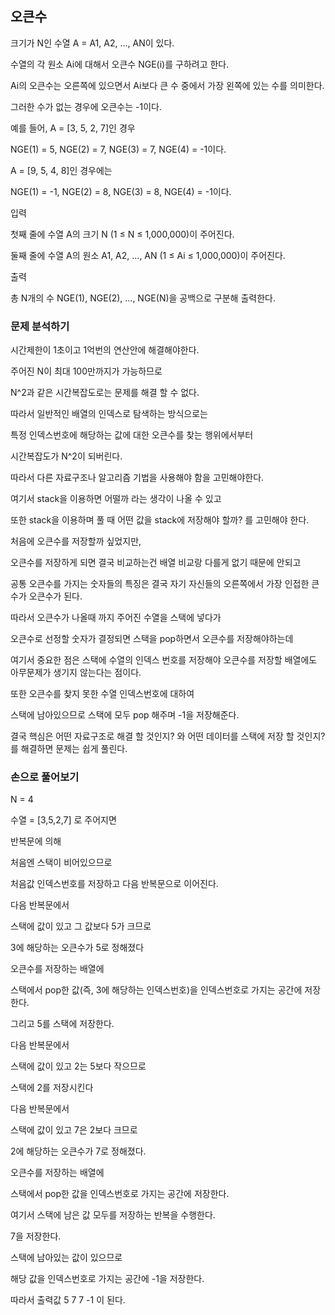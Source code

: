 ## 오큰수

크기가 N인 수열 A = A1, A2, ..., AN이 있다. 

수열의 각 원소 Ai에 대해서 오큰수 NGE(i)를 구하려고 한다. 

Ai의 오큰수는 오른쪽에 있으면서 Ai보다 큰 수 중에서 가장 왼쪽에 있는 수를 의미한다. 

그러한 수가 없는 경우에 오큰수는 -1이다.

예를 들어, A = [3, 5, 2, 7]인 경우 

NGE(1) = 5, NGE(2) = 7, NGE(3) = 7, NGE(4) = -1이다. 

A = [9, 5, 4, 8]인 경우에는 

NGE(1) = -1, NGE(2) = 8, NGE(3) = 8, NGE(4) = -1이다.

입력

첫째 줄에 수열 A의 크기 N (1 ≤ N ≤ 1,000,000)이 주어진다. 

둘째 줄에 수열 A의 원소 A1, A2, ..., AN (1 ≤ Ai ≤ 1,000,000)이 주어진다.

출력

총 N개의 수 NGE(1), NGE(2), ..., NGE(N)을 공백으로 구분해 출력한다.

### 문제 분석하기

시간제한이 1초이고 1억번의 연산안에 해결해야한다.

주어진 N이 최대 100만까지가 가능하므로

N^2과 같은 시간복잡도로는 문제를 해결 할 수 없다.

따라서 일반적인 배열의 인덱스로 탐색하는 방식으로는

특정 인덱스번호에 해당하는 값에 대한 오큰수를 찾는 행위에서부터

시간복잡도가 N^2이 되버린다.

따라서 다른 자료구조나 알고리즘 기법을 사용해야 함을 고민해야한다.

여기서 stack을 이용하면 어떨까 라는 생각이 나올 수 있고

또한 stack을 이용하며 풀 때 어떤 값을 stack에 저장해야 할까? 를 고민해야 한다.

처음에 오큰수를 저장할까 싶었지만, 

오큰수를 저장하게 되면 결국 비교하는건 배열 비교랑 다를게 없기 때문에 안되고

공통 오큰수를 가지는 숫자들의 특징은 결국 자기 자신들의 오른쪽에서 가장 인접한 큰 수가 오큰수가 된다.

따라서 오큰수가 나올때 까지 주어진 수열을 스택에 넣다가

오큰수로 선정할 숫자가 결정되면 스택을 pop하면서 오큰수를 저장해야하는데

여기서 중요한 점은 스택에 수열의 인덱스 번호를 저장해야 오큰수를 저장할 배열에도 아무문제가 생기지 않는다는 점이다.

또한 오큰수를 찾지 못한 수열 인덱스번호에 대하여

스택에 남아있으므로 스택에 모두 pop 해주며 -1을 저장해준다.

결국 핵심은 어떤 자료구조로 해결 할 것인지? 와 어떤 데이터를 스택에 저장 할 것인지?를 해결하면 문제는 쉽게 풀린다.

### 손으로 풀어보기

N = 4

수열 = [3,5,2,7] 로 주어지면

반복문에 의해 

처음엔 스택이 비어있으므로

처음값 인덱스번호를 저장하고 다음 반복문으로 이어진다.

다음 반복문에서

스택에 값이 있고 그 값보다 5가 크므로

3에 해당하는 오큰수가 5로 정해졌다

오큰수를 저장하는 배열에 

스택에서 pop한 값(즉, 3에 해당하는 인덱스번호)을 인덱스번호로 가지는 공간에 저장한다.

그리고 5를 스택에 저장한다.

다음 반복문에서

스택에 값이 있고 2는 5보다 작으므로

스택에 2를 저장시킨다

다음 반복문에서 

스택에 값이 있고 7은 2보다 크므로

2에 해당하는 오큰수가 7로 정해졌다.

오큰수를 저장하는 배열에 

스택에서 pop한 값을 인덱스번호로 가지는 공간에 저장한다.

여기서 스택에 남은 값 모두를 저장하는 반복을 수행한다.

7을 저장한다.

스택에 남아있는 값이 있으므로

해당 값을 인덱스번호로 가지는 공간에 -1을 저장한다.

따라서 출력값 5 7 7 -1 이 된다.





